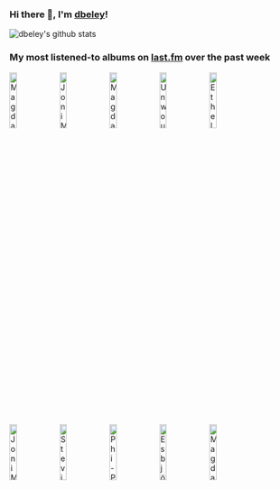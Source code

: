 ### Hi there 👋, I'm [dbeley](https://dbeley.ovh/en)!

![dbeley's github stats](https://github-readme-stats.vercel.app/api?username=dbeley)

### My most listened-to albums on [last.fm](https://www.last.fm/user/d_beley) over the past week

[<img src='https://lastfm.freetls.fastly.net/i/u/300x300/40e357a8c9962876e806cc5328a383e0.jpg' width='16%' alt='Magdalena Bay - Imaginal Disk'>](https://www.last.fm/music/magdalena%2bbay/imaginal%2bdisk)&nbsp;
[<img src='https://lastfm.freetls.fastly.net/i/u/300x300/f4d60ef1d8d01200ed11d01c703f2ba8.jpg' width='16%' alt='Joni Mitchell - Blue'>](https://www.last.fm/music/joni%2bmitchell/blue)&nbsp;
[<img src='https://lastfm.freetls.fastly.net/i/u/300x300/c1b18f7dd5f2b262a96288bfa2330ad2.jpg' width='16%' alt='Magdalena Bay - Mercurial World'>](https://www.last.fm/music/magdalena%2bbay/mercurial%2bworld)&nbsp;
[<img src='https://lastfm.freetls.fastly.net/i/u/300x300/ee4ae5e611f68e5b61e2b89425cc3bbd.png' width='16%' alt='Unwound - Repetition'>](https://www.last.fm/music/unwound/repetition)&nbsp;
[<img src='https://lastfm.freetls.fastly.net/i/u/300x300/b2e3829b7577d46384d27d8da4c7666c.jpg' width='16%' alt='Ethel Cain - Willoughby Tucker, I’ll Always Love You'>](https://www.last.fm/music/ethel%2bcain/willoughby%2btucker%252c%2bi%25e2%2580%2599ll%2balways%2blove%2byou)&nbsp;
<br>
[<img src='https://lastfm.freetls.fastly.net/i/u/300x300/8c60a01f24d29587ac64886a92b75349.jpg' width='16%' alt='Joni Mitchell - Hejira'>](https://www.last.fm/music/joni%2bmitchell/hejira)&nbsp;
[<img src='https://lastfm.freetls.fastly.net/i/u/300x300/2a865fca0fa436c3bddc84968b6d9074.jpg' width='16%' alt='Stevie Wonder - Innervisions'>](https://www.last.fm/music/stevie%2bwonder/innervisions)&nbsp;
[<img src='https://lastfm.freetls.fastly.net/i/u/300x300/80b665862f153d1b3f065febf4e57977.jpg' width='16%' alt='Phi-Psonics - Expanding to One'>](https://www.last.fm/music/phi-psonics/expanding%2bto%2bone)&nbsp;
[<img src='https://lastfm.freetls.fastly.net/i/u/300x300/76e6935aaca9413e94b67448a2e4fb5c.png' width='16%' alt='Esbjörn Svensson Trio - Strange Place For Snow'>](https://www.last.fm/music/esbj%25c3%25b6rn%2bsvensson%2btrio/strange%2bplace%2bfor%2bsnow)&nbsp;
[<img src='https://lastfm.freetls.fastly.net/i/u/300x300/c4407904c1910709ca094a4d18dc2e7b.jpg' width='16%' alt='Magdalena Bay - mini mix vol. 3'>](https://www.last.fm/music/magdalena%2bbay/mini%2bmix%2bvol.%2b3)&nbsp;
<br>
